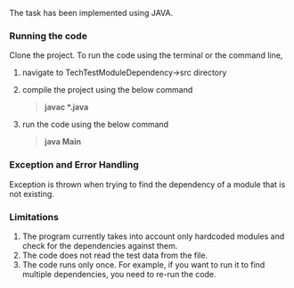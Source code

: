 The task has been implemented using JAVA.

### Running the code

Clone the project. To run the code using the terminal or the command line,

1. navigate to TechTestModuleDependency->src directory

2. compile the project using the below command

    > **javac \*.java**

3. run the code using the below command

    > **java Main**

### Exception and Error Handling

Exception is thrown when trying to find the dependency of a module that is not existing.

### Limitations

1. The program currently takes into account only hardcoded modules and check for the dependencies against them.
2. The code does not read the test data from the file.
3. The code runs only once. For example, if you want to run it to find multiple dependencies, you need to re-run the code.
